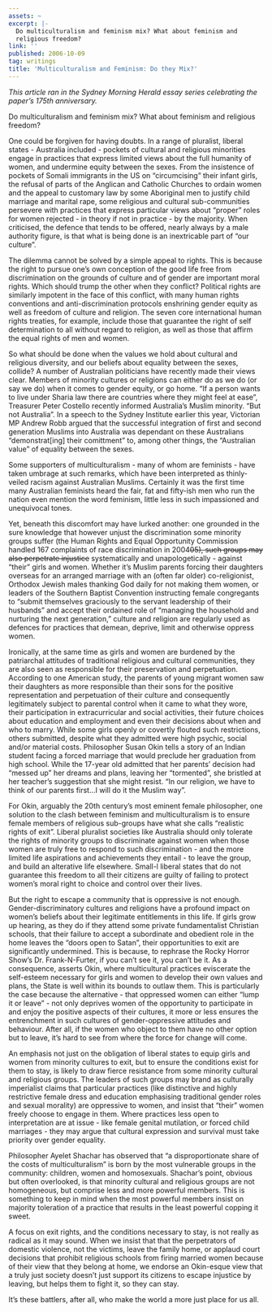 ```yaml
---
assets: ~
excerpt: |-
  Do multiculturalism and feminism mix? What about feminism and
  religious freedom?
link: ''
published: 2006-10-09
tag: writings
title: 'Multiculturalism and Feminism: Do they Mix?'
---
```

*This article ran in the Sydney Morning Herald essay series celebrating
the paper’s 175th anniversary.*

Do multiculturalism and feminism mix? What about feminism and
religious freedom?

One could be forgiven for having doubts. In a range of pluralist,
liberal states - Australia included - pockets of cultural and religious
minorities engage in practices that express limited views about the full
humanity of women, and undermine equity between the sexes. From the
insistence of pockets of Somali immigrants in the US on “circumcising”
their infant girls, the refusal of parts of the Anglican and Catholic
Churches to ordain women and the appeal to customary law by some
Aboriginal men to justify child marriage and marital rape, some
religious and cultural sub-communities persevere with practices that
express particular views about “proper” roles for women rejected - in
theory if not in practice - by the majority. When criticised, the
defence that tends to be offered, nearly always by a male authority
figure, is that what is being done is an inextricable part of “our
culture”.

The dilemma cannot be solved by a simple appeal to rights. This is
because the right to pursue one’s own conception of the good life free
from discrimination on the grounds of culture and of gender are
important moral rights. Which should trump the other when they conflict?
Political rights are similarly impotent in the face of this conflict,
with many human rights conventions and anti-discrimination protocols
enshrining gender equity as well as freedom of culture and religion. The
seven core international human rights treaties, for example, include
those that guarantee the right of self determination to all without
regard to religion, as well as those that affirm the equal rights of men
and women.

So what should be done when the values we hold about cultural and
religious diversity, and our beliefs about equality between the sexes,
collide? A number of Australian politicians have recently made their
views clear. Members of minority cultures or religions can either do as
we do (or say we do) when it comes to gender equity, or go home. “If a
person wants to live under Sharia law there are countries where they
might feel at ease”, Treasurer Peter Costello recently informed
Australia’s Muslim minority. “But not Australia”. In a speech to the
Sydney Institute earlier this year, Victorian MP Andrew Robb argued that
the successful integration of first and second generation Muslims into
Australia was dependant on these Australians “demonstrat[ing] their
comittment” to, among other things, the “Australian value” of equality
between the sexes.

Some supporters of multiculturalism - many of whom are feminists - have
taken umbrage at such remarks, which have been interpreted as
thinly-veiled racism against Australian Muslims. Certainly it was the
first time many Australian feminists heard the fair, fat and fifty-ish
men who run the nation even mention the word feminism, little less in
such impassioned and unequivocal tones.

Yet, beneath this discomfort may have lurked another: one grounded in
the sure knowledge that however unjust the discrimination some minority
groups suffer (the Human Rights and Equal Opportunity Commission handled
167 complaints of race discrimination in 2004~~05), such groups may also
perpetrate injustice~~ systematically and unapologetically - against
“their” girls and women. Whether it’s Muslim parents forcing their
daughters overseas for an arranged marriage with an (often far older)
co-religionist, Orthodox Jewish males thanking God daily for not making
them women, or leaders of the Southern Baptist Convention instructing
female congregants to “submit themselves graciously to the servant
leadership of their husbands” and accept their ordained role of
“managing the household and nurturing the next generation,” culture and
religion are regularly used as defences for practices that demean,
deprive, limit and otherwise oppress women.

Ironically, at the same time as girls and women are burdened by the
patriarchal attitudes of traditional religious and cultural communities,
they are also seen as responsible for their preservation and
perpetuation. According to one American study, the parents of young
migrant women saw their daughters as more responsible than their sons
for the positive representation and perpetuation of their culture and
consequently legitimately subject to parental control when it came to
what they wore, their participation in extracurricular and social
activities, their future choices about education and employment and even
their decisions about when and who to marry. While some girls openly or
covertly flouted such restrictions, others submitted, despite what they
admitted were high psychic, social and/or material costs. Philosopher
Susan Okin tells a story of an Indian student facing a forced marriage
that would preclude her graduation from high school. While the 17-year
old admitted that her parents’ decision had “messed up” her dreams and
plans, leaving her “tormented”, she bristled at her teacher’s suggestion
that she might resist. “In our religion, we have to think of our parents
first…I will do it the Muslim way”.

For Okin, arguably the 20th century’s most eminent female philosopher,
one solution to the clash between feminism and multiculturalism is to
ensure female members of religious sub-groups have what she calls
“realistic rights of exit”. Liberal pluralist societies like Australia
should only tolerate the rights of minority groups to discriminate
against women when those women are truly free to respond to such
discrimination - and the more limited life aspirations and achievements
they entail - to leave the group, and build an alterative life
elsewhere. Small-l liberal states that do not guarantee this freedom to
all their citizens are guilty of failing to protect women’s moral right
to choice and control over their lives.

But the right to escape a community that is oppressive is not enough.
Gender-discriminatory cultures and religions have a profound impact on
women’s beliefs about their legitimate entitlements in this life. If
girls grow up hearing, as they do if they attend some private
fundamentalist Christian schools, that their failure to accept a
subordinate and obedient role in the home leaves the “doors open to
Satan”, their opportunities to exit are significantly undermined. This
is because, to rephrase the Rocky Horror Show’s Dr. Frank-N-Furter, if
you can’t see it, you can’t be it. As a consequence, asserts Okin, where
multicultural practices eviscerate the self-esteem necessary for girls
and women to develop their own values and plans, the State is well
within its bounds to outlaw them. This is particularly the case because
the alternative - that oppressed women can either “lump it or leave” -
not only deprives women of the opportunity to participate in and enjoy
the positive aspects of their cultures, it more or less ensures the
entrenchment in such cultures of gender-oppressive attitudes and
behaviour. After all, if the women who object to them have no other
option but to leave, it’s hard to see from where the force for change
will come.

An emphasis not just on the obligation of liberal states to equip girls
and women from minority cultures to exit, but to ensure the conditions
exist for them to stay, is likely to draw fierce resistance from some
minority cultural and religious groups. The leaders of such groups may
brand as culturally imperialist claims that particular practices (like
distinctive and highly restrictive female dress and education
emphasising traditional gender roles and sexual morality) are oppressive
to women, and insist that “their” women freely choose to engage in them.
Where practices less open to interpretation are at issue - like female
genital mutilation, or forced child marriages - they may argue that
cultural expression and survival must take priority over gender
equality.

Philosopher Ayelet Shachar has observed that “a disproportionate share
of the costs of multiculturalism” is born by the most vulnerable groups
in the community: children, women and homosexuals. Shachar’s point,
obvious but often overlooked, is that minority cultural and religious
groups are not homogeneous, but comprise less and more powerful members.
This is something to keep in mind when the most powerful members insist
on majority toleration of a practice that results in the least powerful
copping it sweet.

A focus on exit rights, and the conditions necessary to stay, is not
really as radical as it may sound. When we insist that that the
perpetrators of domestic violence, not the victims, leave the family
home, or applaud court decisions that prohibit religious schools from
firing married women because of their view that they belong at home, we
endorse an Okin-esque view that a truly just society doesn’t just
support its citizens to escape injustice by leaving, but helps them to
fight it, so they can stay.

It’s these battlers, after all, who make the world a more just place for
us all.